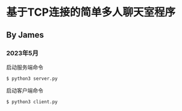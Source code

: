 # 基于TCP连接的简单多人聊天室程序
 ## By James
 ### 2023年5月
启动服务端命令
```
$ python3 server.py
```
启动客户端命令
```
$ python3 client.py
```